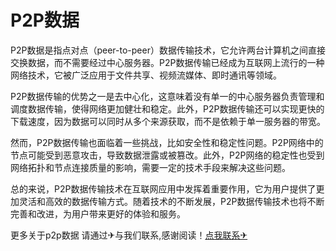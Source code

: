 # P2P数据

P2P数据是指点对点（peer-to-peer）数据传输技术，它允许两台计算机之间直接交换数据，而不需要经过中心服务器。P2P数据传输已经成为互联网上流行的一种网络技术，它被广泛应用于文件共享、视频流媒体、即时通讯等领域。

P2P数据传输的优势之一是去中心化，这意味着没有单一的中心服务器负责管理和调度数据传输，使得网络更加健壮和稳定。此外，P2P数据传输还可以实现更快的下载速度，因为数据可以同时从多个来源获取，而不是依赖于单一服务器的带宽。

然而，P2P数据传输也面临着一些挑战，比如安全性和稳定性问题。P2P网络中的节点可能受到恶意攻击，导致数据泄露或被篡改。此外，P2P网络的稳定性也受到网络拓扑和节点连接质量的影响，需要一定的技术手段来解决这些问题。

总的来说，P2P数据传输技术在互联网应用中发挥着重要作用，它为用户提供了更加灵活和高效的数据传输方式。随着技术的不断发展，P2P数据传输技术也将不断完善和改进，为用户带来更好的体验和服务。

更多关于p2p数据 请通过✈与我们联系,感谢阅读！[点我联系✈](https://www.G208.com)